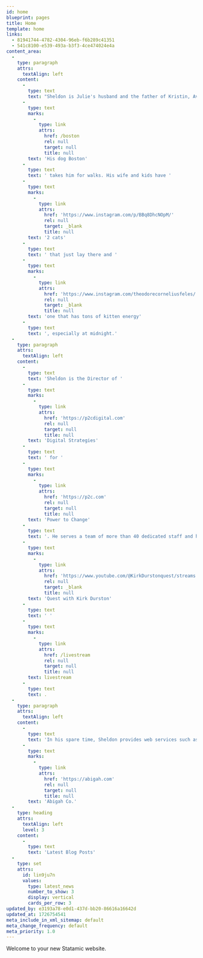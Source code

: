 ```yaml
---
id: home
blueprint: pages
title: Home
template: home
links:
  - 81941744-4782-4304-96eb-f6b289c41351
  - 541c8100-e539-493a-b3f3-4ce474024e4a
content_area:
  -
    type: paragraph
    attrs:
      textAlign: left
    content:
      -
        type: text
        text: "Sheldon is Julie's husband and the father of Kristin, Ava & Jamie. "
      -
        type: text
        marks:
          -
            type: link
            attrs:
              href: /boston
              rel: null
              target: null
              title: null
        text: 'His dog Boston'
      -
        type: text
        text: ' takes him for walks. His wife and kids have '
      -
        type: text
        marks:
          -
            type: link
            attrs:
              href: 'https://www.instagram.com/p/BBq8DhcNOpM/'
              rel: null
              target: _blank
              title: null
        text: '2 cats'
      -
        type: text
        text: ' that just lay there and '
      -
        type: text
        marks:
          -
            type: link
            attrs:
              href: 'https://www.instagram.com/theodorecorneliusfeles/'
              rel: null
              target: _blank
              title: null
        text: 'one that has tons of kitten energy'
      -
        type: text
        text: ', especially at midnight.'
  -
    type: paragraph
    attrs:
      textAlign: left
    content:
      -
        type: text
        text: 'Sheldon is the Director of '
      -
        type: text
        marks:
          -
            type: link
            attrs:
              href: 'https://p2cdigital.com'
              rel: null
              target: null
              title: null
        text: 'Digital Strategies'
      -
        type: text
        text: ' for '
      -
        type: text
        marks:
          -
            type: link
            attrs:
              href: 'https://p2c.com'
              rel: null
              target: null
              title: null
        text: 'Power to Change'
      -
        type: text
        text: '. He serves a team of more than 40 dedicated staff and hundreds of online missionaries around the globe. You can catch him trying to understand what Kirk is talking about on the '
      -
        type: text
        marks:
          -
            type: link
            attrs:
              href: 'https://www.youtube.com/@KirkDurstonquest/streams'
              rel: null
              target: _blank
              title: null
        text: 'Quest with Kirk Durston'
      -
        type: text
        text: ' '
      -
        type: text
        marks:
          -
            type: link
            attrs:
              href: /livestream
              rel: null
              target: null
              title: null
        text: livestream
      -
        type: text
        text: .
  -
    type: paragraph
    attrs:
      textAlign: left
    content:
      -
        type: text
        text: 'In his spare time, Sheldon provides web services such as web design and development, SEO, strategic planning and marketing through '
      -
        type: text
        marks:
          -
            type: link
            attrs:
              href: 'https://abigah.com'
              rel: null
              target: null
              title: null
        text: 'Abigah Co.'
  -
    type: heading
    attrs:
      textAlign: left
      level: 3
    content:
      -
        type: text
        text: 'Latest Blog Posts'
  -
    type: set
    attrs:
      id: lin9ju7n
      values:
        type: latest_news
        number_to_show: 3
        display: vertical
        cards_per_row: 3
updated_by: e3193a78-e0d1-437d-bb20-86616a16642d
updated_at: 1726754541
meta_include_in_xml_sitemap: default
meta_change_frequency: default
meta_priority: 1.0
---
```

Welcome to your new Statamic website.
